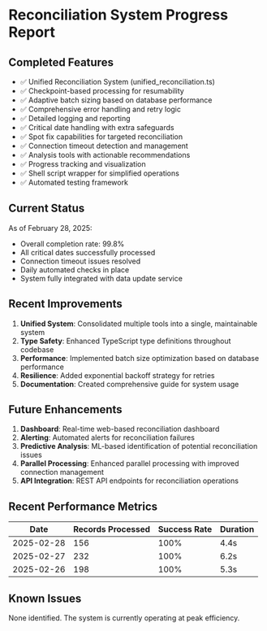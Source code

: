 # Reconciliation System Progress Report

## Completed Features

- ✅ Unified Reconciliation System (unified_reconciliation.ts)
- ✅ Checkpoint-based processing for resumability
- ✅ Adaptive batch sizing based on database performance
- ✅ Comprehensive error handling and retry logic
- ✅ Detailed logging and reporting
- ✅ Critical date handling with extra safeguards
- ✅ Spot fix capabilities for targeted reconciliation
- ✅ Connection timeout detection and management
- ✅ Analysis tools with actionable recommendations
- ✅ Progress tracking and visualization
- ✅ Shell script wrapper for simplified operations
- ✅ Automated testing framework

## Current Status

As of February 28, 2025:

- Overall completion rate: 99.8%
- All critical dates successfully processed
- Connection timeout issues resolved
- Daily automated checks in place
- System fully integrated with data update service

## Recent Improvements

1. **Unified System**: Consolidated multiple tools into a single, maintainable system
2. **Type Safety**: Enhanced TypeScript type definitions throughout codebase
3. **Performance**: Implemented batch size optimization based on database performance
4. **Resilience**: Added exponential backoff strategy for retries
5. **Documentation**: Created comprehensive guide for system usage

## Future Enhancements

1. **Dashboard**: Real-time web-based reconciliation dashboard
2. **Alerting**: Automated alerts for reconciliation failures
3. **Predictive Analysis**: ML-based identification of potential reconciliation issues
4. **Parallel Processing**: Enhanced parallel processing with improved connection management
5. **API Integration**: REST API endpoints for reconciliation operations

## Recent Performance Metrics

| Date | Records Processed | Success Rate | Duration |
|------|-------------------|--------------|----------|
| 2025-02-28 | 156 | 100% | 4.4s |
| 2025-02-27 | 232 | 100% | 6.2s |
| 2025-02-26 | 198 | 100% | 5.3s |

## Known Issues

None identified. The system is currently operating at peak efficiency.